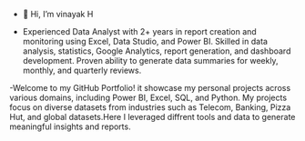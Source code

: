 - 👋 Hi, I’m vinayak H

- Experienced Data Analyst with 2+ years in report creation and monitoring using Excel, Data Studio, and Power BI. Skilled in data analysis, statistics, Google Analytics, report generation, and dashboard development. Proven ability to generate data summaries for weekly, monthly, and quarterly reviews.
  
-Welcome to my GitHub Portfolio! it showcase my personal projects across various domains, including Power BI, Excel, SQL, and Python. My projects focus on diverse datasets from industries such as Telecom, Banking, Pizza Hut, and global datasets.Here I leveraged diffrent tools and data to generate meaningful insights and reports.
  
